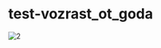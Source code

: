 # test-vozrast_ot_goda
![2](https://user-images.githubusercontent.com/108763119/178844562-c505a861-015d-44b5-bff6-d6f404e903e0.jpg)
